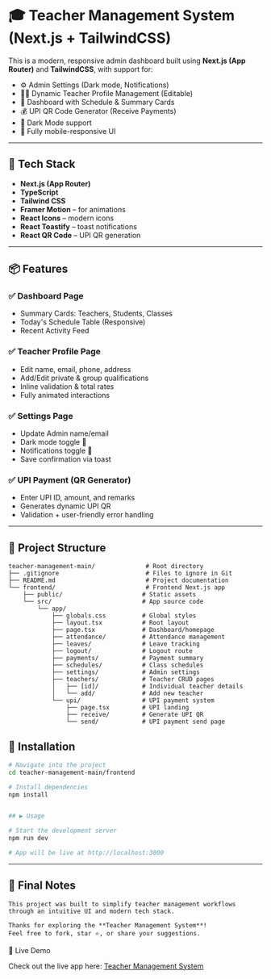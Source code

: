 # 🎓 Teacher Management System (Next.js + TailwindCSS)

This is a modern, responsive admin dashboard built using **Next.js (App Router)** and **TailwindCSS**, with support for:
- ⚙️ Admin Settings (Dark mode, Notifications)
- 👩‍🏫 Dynamic Teacher Profile Management (Editable)
- 📆 Dashboard with Schedule & Summary Cards
- 💰 UPI QR Code Generator (Receive Payments)
- 🌙 Dark Mode support
- 📱 Fully mobile-responsive UI

---

## 🚀 Tech Stack

- **Next.js (App Router)**
- **TypeScript**
- **Tailwind CSS**
- **Framer Motion** – for animations
- **React Icons** – modern icons
- **React Toastify** – toast notifications
- **React QR Code** – UPI QR generation

---

## 📦 Features

### ✅ Dashboard Page
- Summary Cards: Teachers, Students, Classes
- Today's Schedule Table (Responsive)
- Recent Activity Feed

### ✅ Teacher Profile Page
- Edit name, email, phone, address
- Add/Edit private & group qualifications
- Inline validation & total rates
- Fully animated interactions

### ✅ Settings Page
- Update Admin name/email
- Dark mode toggle 🌙
- Notifications toggle 🔔
- Save confirmation via toast

### ✅ UPI Payment (QR Generator)
- Enter UPI ID, amount, and remarks
- Generates dynamic UPI QR
- Validation + user-friendly error handling

---

## 📁 Project Structure

```
teacher-management-main/              # Root directory
├── .gitignore                        # Files to ignore in Git
├── README.md                         # Project documentation
└── frontend/                         # Frontend Next.js app            
    ├── public/                      # Static assets
    └── src/                         # App source code
        └── app/
            ├── globals.css          # Global styles
            ├── layout.tsx           # Root layout
            ├── page.tsx             # Dashboard/homepage
            ├── attendance/          # Attendance management
            ├── leaves/              # Leave tracking
            ├── logout/              # Logout route
            ├── payments/            # Payment summary
            ├── schedules/           # Class schedules
            ├── settings/            # Admin settings
            ├── teachers/            # Teacher CRUD pages
            │   ├── [id]/            # Individual teacher details
            │   └── add/             # Add new teacher
            └── upi/                 # UPI payment system
                ├── page.tsx         # UPI landing
                ├── receive/         # Generate UPI QR
                └── send/            # UPI payment send page
```


## 🚀 Installation

```bash
# Navigate into the project
cd teacher-management-main/frontend

# Install dependencies
npm install


## ▶️ Usage

# Start the development server
npm run dev

# App will be live at http://localhost:3000

```
---

## 📘 Final Notes
```
This project was built to simplify teacher management workflows through an intuitive UI and modern tech stack.

Thanks for exploring the **Teacher Management System**!  
Feel free to fork, star ⭐, or share your suggestions.
```

🚀 Live Demo


Check out the live app here: [Teacher Management System](https://teacher-management-one.vercel.app/)
